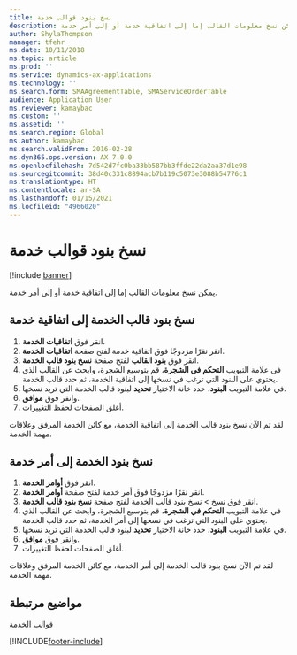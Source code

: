 ```yaml
---
title: نسخ بنود قوالب خدمة
description: يمكن نسخ معلومات القالب إما إلى اتفاقية خدمة أو إلى أمر خدمة.
author: ShylaThompson
manager: tfehr
ms.date: 10/11/2018
ms.topic: article
ms.prod: ''
ms.service: dynamics-ax-applications
ms.technology: ''
ms.search.form: SMAAgreementTable, SMAServiceOrderTable
audience: Application User
ms.reviewer: kamaybac
ms.custom: ''
ms.assetid: ''
ms.search.region: Global
ms.author: kamaybac
ms.search.validFrom: 2016-02-28
ms.dyn365.ops.version: AX 7.0.0
ms.openlocfilehash: 7d542d7fc0ba33bb587bb3ffde22da2aa37d1e98
ms.sourcegitcommit: 38d40c331c8894acb7b119c5073e3088b54776c1
ms.translationtype: HT
ms.contentlocale: ar-SA
ms.lasthandoff: 01/15/2021
ms.locfileid: "4966020"
---
```

# <a name="copy-service-templates-lines"></a>نسخ بنود قوالب خدمة 

[!include [banner](../includes/banner.md)]

يمكن نسخ معلومات القالب إما إلى اتفاقية خدمة أو إلى أمر خدمة.

## <a name="copy-service-template-lines-into-a-service-agreement"></a>نسخ بنود قالب الخدمة إلى اتفاقية خدمة

1. انقر فوق **اتفاقيات الخدمة**.
2. انقر نقرًا مزدوجًا فوق اتفاقية خدمة لفتح صفحة **اتفاقيات الخدمة**.
3. انقر فوق **بنود القالب** لفتح صفحة **نسخ بنود قالب الخدمة**.
4. في علامة التبويب **التحكم في الشجرة**، قم بتوسيع الشجرة، وابحث عن القالب الذي يحتوي على البنود التي ترغب في نسخها إلى اتفاقية الخدمة، ثم حدد قالب الخدمة.
5. في علامة التبويب **البنود**، حدد خانة الاختيار **تحديد** لبنود قالب الخدمة التي تريد نسخها.
6. وانقر فوق **موافق**.
7. أغلق الصفحات لحفظ التغييرات.

لقد تم الآن نسخ بنود قالب الخدمة إلى اتفاقية الخدمة، مع كائن الخدمة المرفق وعلاقات مهمة الخدمة.

## <a name="copy-service-template-lines-into-a-service-order"></a>نسخ بنود الخدمة إلى أمر خدمة

1. انقر فوق **أوامر الخدمة**.
2. انقر نقرًا مزدوجًا فوق أمر خدمة لفتح صفحة **أوامر الخدمة**.
3. انقر فوق نسخ \> نسخ بنود قالب الخدمة‬ لفتح صفحة **نسخ بنود قالب الخدمة‬**.
4. في علامة التبويب **التحكم في الشجرة**، قم بتوسيع الشجرة، وابحث عن القالب الذي يحتوي على البنود التي ترغب في نسخها إلى أمر الخدمة، ثم حدد قالب الخدمة.
5. في علامة التبويب **البنود**، حدد خانة الاختيار **تحديد** لبنود قالب الخدمة التي تريد نسخها.
6. وانقر فوق **موافق**.
7. أغلق الصفحات لحفظ التغييرات.

لقد تم الآن نسخ بنود قالب الخدمة إلى أمر الخدمة، مع كائن الخدمة المرفق وعلاقات مهمة الخدمة. 

## <a name="related-topics"></a>مواضيع مرتبطة

[قوالب الخدمة](service-template.md)




[!INCLUDE[footer-include](../../includes/footer-banner.md)]